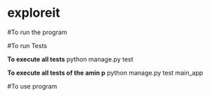 # exploreit

#To run the program




#To run Tests

<b>To execute all tests</b>
python manage.py test

<b>To execute all tests of the amin p</b>
python manage.py test main_app


#To use program
